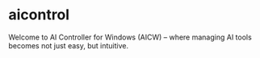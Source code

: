 # aicontrol
Welcome to AI Controller for Windows (AICW) – where managing AI tools becomes not just easy, but intuitive. 
